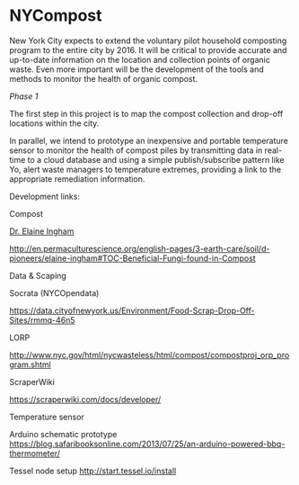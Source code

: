 NYCompost
=========

New York City expects to extend the voluntary pilot household composting program to the entire city by 2016. It will be critical to provide accurate and up-to-date information on the location and collection points of organic waste. Even more important will be the development of the tools and methods to monitor the health of organic compost.

*Phase 1*

The first step in this project is to map the compost collection and drop-off locations within the city. 

In parallel, we intend to prototype an inexpensive and portable temperature sensor to monitor the health of compost piles by transmitting data in real-time to a cloud database and using a simple publish/subscribe pattern like Yo, alert waste managers to temperature extremes, providing a link to the appropriate remediation information.

Development links:

Compost

  <a href="http://www.soilfoodweb.com/">Dr. Elaine Ingham</a>

  http://en.permaculturescience.org/english-pages/3-earth-care/soil/d-pioneers/elaine-ingham#TOC-Beneficial-Fungi-found-in-Compost

Data & Scaping
  
  Socrata (NYCOpendata)

  https://data.cityofnewyork.us/Environment/Food-Scrap-Drop-Off-Sites/rmmq-46n5

  LORP

  http://www.nyc.gov/html/nycwasteless/html/compost/compostproj_orp_program.shtml

  ScraperWiki

  https://scraperwiki.com/docs/developer/

Temperature sensor

  Arduino schematic prototype https://blog.safaribooksonline.com/2013/07/25/an-arduino-powered-bbq-thermometer/

  Tessel node setup http://start.tessel.io/install